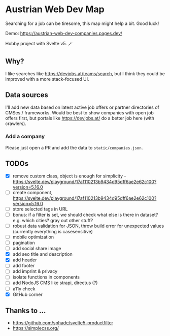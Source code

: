 # Austrian Web Dev Map

Searching for a job can be tiresome, this map might help a bit. Good luck!

Demo: https://austrian-web-dev-companies.pages.dev/

Hobby project with Svelte v5. 🪄

## Why?

I like searches like https://devjobs.at/teams/search, but I think they could be improved with a more stack-focused UI.

## Data sources

I'll add new data based on latest active job offers or partner directories of CMSes / frameworks. Would be best to show companies with open job offers first, but portals like https://devjobs.at/ do a better job here (with crawlers).

### Add a company

Please just open a PR and add the data to `static/companies.json`.

## TODOs

- [x] remove custom class, object is enough for simplicity - https://svelte.dev/playground/17af110213b9434d95dff6ae2e62c100?version=5.16.0
- [ ] create <ResultList /> component, https://svelte.dev/playground/17af110213b9434d95dff6ae2e62c100?version=5.16.0
- [ ] store selected tags in URL
- [ ] bonus: if a filter is set, we should check what else is there in dataset? e.g. which cities? gray out other stuff?
- [ ] robust data validation for JSON, throw build error for unexpected values (currently everything is casesensitive)
- [ ] mobile optimization
- [ ] pagination
- [ ] add social share image
- [x] add seo title and description
- [x] add header
- [ ] add footer
- [ ] add imprint & privacy
- [ ] isolate functions in components
- [ ] add NodeJS CMS like strapi, directus (?)
- [ ] a11y check
- [x] GitHub corner

## Thanks to ...

- https://github.com/sphade/svelte5-productfilter
- https://simplecss.org/

